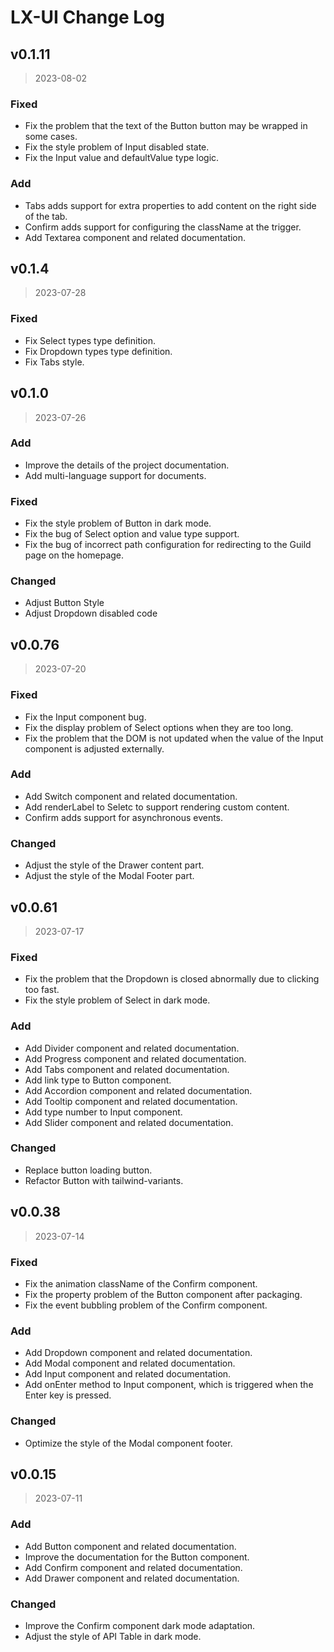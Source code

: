 # LX-UI Change Log

## v0.1.11

> 2023-08-02

### Fixed

- Fix the problem that the text of the Button button may be wrapped in some cases.
- Fix the style problem of Input disabled state.
- Fix the Input value and defaultValue type logic.

### Add

- Tabs adds support for extra properties to add content on the right side of the tab.
- Confirm adds support for configuring the className at the trigger.
- Add Textarea component and related documentation.

## v0.1.4

> 2023-07-28

### Fixed

- Fix Select types type definition.
- Fix Dropdown types type definition.
- Fix Tabs style.

## v0.1.0

> 2023-07-26

### Add

- Improve the details of the project documentation.
- Add multi-language support for documents.

### Fixed

- Fix the style problem of Button in dark mode.
- Fix the bug of Select option and value type support.
- Fix the bug of incorrect path configuration for redirecting to the Guild page on the homepage.

### Changed

- Adjust Button Style
- Adjust Dropdown disabled code

## v0.0.76

> 2023-07-20

### Fixed

- Fix the Input component bug.
- Fix the display problem of Select options when they are too long.
- Fix the problem that the DOM is not updated when the value of the Input component is adjusted externally.

### Add

- Add Switch component and related documentation.
- Add renderLabel to Seletc to support rendering custom content.
- Confirm adds support for asynchronous events.

### Changed

- Adjust the style of the Drawer content part.
- Adjust the style of the Modal Footer part.

## v0.0.61

> 2023-07-17

### Fixed

- Fix the problem that the Dropdown is closed abnormally due to clicking too fast.
- Fix the style problem of Select in dark mode.

### Add

- Add Divider component and related documentation.
- Add Progress component and related documentation.
- Add Tabs component and related documentation.
- Add link type to Button component.
- Add Accordion component and related documentation.
- Add Tooltip component and related documentation.
- Add type number to Input component.
- Add Slider component and related documentation.

### Changed

- Replace button loading button.
- Refactor Button with tailwind-variants.

## v0.0.38

> 2023-07-14

### Fixed

- Fix the animation className of the Confirm component.
- Fix the property problem of the Button component after packaging.
- Fix the event bubbling problem of the Confirm component.

### Add

- Add Dropdown component and related documentation.
- Add Modal component and related documentation.
- Add Input component and related documentation.
- Add onEnter method to Input component, which is triggered when the Enter key is pressed.

### Changed

- Optimize the style of the Modal component footer.

## v0.0.15

> 2023-07-11

### Add

- Add Button component and related documentation.
- Improve the documentation for the Button component.
- Add Confirm component and related documentation.
- Add Drawer component and related documentation.

### Changed

- Improve the Confirm component dark mode adaptation.
- Adjust the style of API Table in dark mode.
